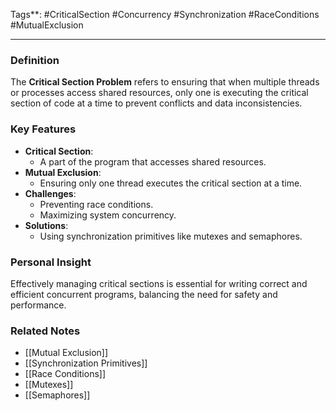 Tags**: #CriticalSection #Concurrency #Synchronization #RaceConditions #MutualExclusion

---

### Definition

The **Critical Section Problem** refers to ensuring that when multiple threads or processes access shared resources, only one is executing the critical section of code at a time to prevent conflicts and data inconsistencies.

### Key Features

- **Critical Section**:
    - A part of the program that accesses shared resources.
- **Mutual Exclusion**:
    - Ensuring only one thread executes the critical section at a time.
- **Challenges**:
    - Preventing race conditions.
    - Maximizing system concurrency.
- **Solutions**:
    - Using synchronization primitives like mutexes and semaphores.

### Personal Insight

Effectively managing critical sections is essential for writing correct and efficient concurrent programs, balancing the need for safety and performance.

### Related Notes

- [[Mutual Exclusion]]
- [[Synchronization Primitives]]
- [[Race Conditions]]
- [[Mutexes]]
- [[Semaphores]]